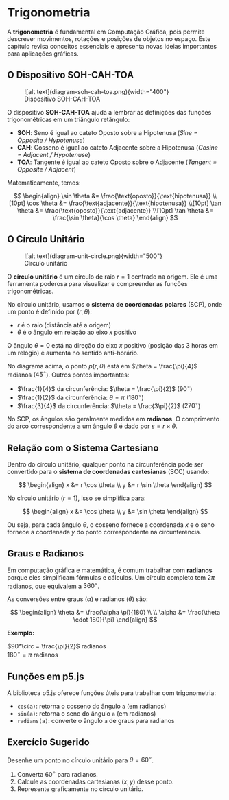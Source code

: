 # Trigonometria

A **trigonometria** é fundamental em Computação Gráfica, pois permite descrever movimentos, rotações e posições de objetos no espaço. Este capítulo revisa conceitos essenciais e apresenta novas ideias importantes para aplicações gráficas.

## O Dispositivo SOH-CAH-TOA

<figure markdown="span">
     ![alt text](diagram-soh-cah-toa.png){width="400"}
     <figcaption>Dispositivo SOH-CAH-TOA</figcaption>
</figure>

O dispositivo **SOH-CAH-TOA** ajuda a lembrar as definições das funções trigonométricas em um triângulo retângulo:

- **SOH**: Seno é igual ao cateto Oposto sobre a Hipotenusa (*Sine = Opposite / Hypotenuse*)
- **CAH**: Cosseno é igual ao cateto Adjacente sobre a Hipotenusa (*Cosine = Adjacent / Hypotenuse*)
- **TOA**: Tangente é igual ao cateto Oposto sobre o Adjacente (*Tangent = Opposite / Adjacent*)

Matematicamente, temos:

$$
\begin{align}
    \sin \theta &= \frac{\text{oposto}}{\text{hipotenusa}} \\[10pt]
    \cos \theta &= \frac{\text{adjacente}}{\text{hipotenusa}} \\[10pt]
    \tan \theta &= \frac{\text{oposto}}{\text{adjacente}} \\[10pt]
    \tan \theta &= \frac{\sin \theta}{\cos \theta}
\end{align}
$$

## O Círculo Unitário

<figure markdown="span">
     ![alt text](diagram-unit-circle.png){width="500"}
     <figcaption>Círculo unitário</figcaption>
</figure>

O **círculo unitário** é um círculo de raio $r = 1$ centrado na origem. Ele é uma ferramenta poderosa para visualizar e compreender as funções trigonométricas.

No círculo unitário, usamos o **sistema de coordenadas polares** (SCP), onde um ponto é definido por $(r, \theta)$:
- $r$ é o raio (distância até a origem)
- $\theta$ é o ângulo em relação ao eixo $x$ positivo

O ângulo $\theta = 0$ está na direção do eixo $x$ positivo (posição das 3 horas em um relógio) e aumenta no sentido anti-horário.

No diagrama acima, o ponto $p(r, \theta)$ está em $\theta = \frac{\pi}{4}$ radianos ($45^\circ$). Outros pontos importantes:

- $\frac{1}{4}$ da circunferência: $\theta = \frac{\pi}{2}$ ($90^\circ$)
- $\frac{1}{2}$ da circunferência: $\theta = \pi$ ($180^\circ$)
- $\frac{3}{4}$ da circunferência: $\theta = \frac{3\pi}{2}$ ($270^\circ$)

No SCP, os ângulos são geralmente medidos em **radianos**. O comprimento do arco correspondente a um ângulo $\theta$ é dado por $s = r \times \theta$.

## Relação com o Sistema Cartesiano

Dentro do círculo unitário, qualquer ponto na circunferência pode ser convertido para o **sistema de coordenadas cartesianas** (SCC) usando:

$$
\begin{align}
    x &= r \cos \theta \\
    y &= r \sin \theta
\end{align}
$$

No círculo unitário ($r = 1$), isso se simplifica para:

$$
\begin{align}
    x &= \cos \theta \\
    y &= \sin \theta
\end{align}
$$

Ou seja, para cada ângulo $\theta$, o cosseno fornece a coordenada $x$ e o seno fornece a coordenada $y$ do ponto correspondente na circunferência.

## Graus e Radianos

Em computação gráfica e matemática, é comum trabalhar com **radianos** porque eles simplificam fórmulas e cálculos. Um círculo completo tem $2\pi$ radianos, que equivalem a $360^\circ$.

As conversões entre graus ($\alpha$) e radianos ($\theta$) são:

$$
\begin{align}
    \theta &= \frac{\alpha \pi}{180} \\ \\
    \alpha &= \frac{\theta \cdot 180}{\pi}
\end{align}
$$

**Exemplo:**  

$90^\circ = \frac{\pi}{2}$ radianos  
$180^\circ = \pi$ radianos

## Funções em p5.js

A biblioteca p5.js oferece funções úteis para trabalhar com trigonometria:

- `cos(a)`: retorna o cosseno do ângulo `a` (em radianos)
- `sin(a)`: retorna o seno do ângulo `a` (em radianos)
- `radians(a)`: converte o ângulo `a` de graus para radianos

## Exercício Sugerido

Desenhe um ponto no círculo unitário para $\theta = 60^\circ$.  
1. Converta $60^\circ$ para radianos.  
2. Calcule as coordenadas cartesianas $(x, y)$ desse ponto.  
3. Represente graficamente no círculo unitário.
